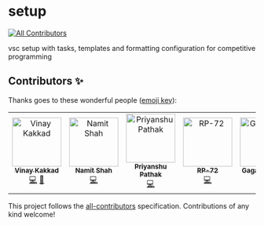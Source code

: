 # setup
<!-- ALL-CONTRIBUTORS-BADGE:START - Do not remove or modify this section -->
[![All Contributors](https://img.shields.io/badge/all_contributors-6-orange.svg?style=flat-square)](#contributors-)
<!-- ALL-CONTRIBUTORS-BADGE:END -->
vsc setup with tasks, templates and formatting configuration for competitive programming

## Contributors ✨

Thanks goes to these wonderful people ([emoji key](https://allcontributors.org/docs/en/emoji-key)):

<!-- ALL-CONTRIBUTORS-LIST:START - Do not remove or modify this section -->
<!-- prettier-ignore-start -->
<!-- markdownlint-disable -->
<table>
  <tbody>
    <tr>
      <td align="center"><a href="https://vinaykakkad.tech/"><img src="https://avatars.githubusercontent.com/u/56934712?v=4?s=100" width="100px;" alt="Vinay Kakkad"/><br /><sub><b>Vinay Kakkad</b></sub></a><br /><a href="https://github.com/vinaykakkad/setup/commits?author=vinaykakkad" title="Code">💻</a> <a href="#maintenance-vinaykakkad" title="Maintenance">🚧</a></td>
      <td align="center"><a href="https://github.com/NamitS27"><img src="https://avatars.githubusercontent.com/u/46996122?v=4?s=100" width="100px;" alt="Namit Shah"/><br /><sub><b>Namit Shah</b></sub></a><br /><a href="https://github.com/vinaykakkad/setup/commits?author=NamitS27" title="Code">💻</a></td>
      <td align="center"><a href="https://github.com/priyanshu-28"><img src="https://avatars.githubusercontent.com/u/76212148?v=4?s=100" width="100px;" alt="Priyanshu Pathak"/><br /><sub><b>Priyanshu Pathak</b></sub></a><br /><a href="https://github.com/vinaykakkad/setup/commits?author=priyanshu-28" title="Code">💻</a></td>
      <td align="center"><a href="https://github.com/RP-72"><img src="https://avatars.githubusercontent.com/u/59957244?v=4?s=100" width="100px;" alt="RP-72"/><br /><sub><b>RP-72</b></sub></a><br /><a href="https://github.com/vinaykakkad/setup/commits?author=RP-72" title="Code">💻</a></td>
      <td align="center"><a href="https://github.com/Gagansankhla"><img src="https://avatars.githubusercontent.com/u/63205462?v=4?s=100" width="100px;" alt="Gagansankhla"/><br /><sub><b>Gagansankhla</b></sub></a><br /><a href="https://github.com/vinaykakkad/setup/commits?author=Gagansankhla" title="Code">💻</a></td>
      <td align="center"><a href="https://github.com/nipun3333"><img src="https://avatars.githubusercontent.com/u/70288062?v=4?s=100" width="100px;" alt="Nipun Patel"/><br /><sub><b>Nipun Patel</b></sub></a><br /><a href="https://github.com/vinaykakkad/setup/commits?author=nipun3333" title="Code">💻</a></td>
    </tr>
  </tbody>
</table>

<!-- markdownlint-restore -->
<!-- prettier-ignore-end -->

<!-- ALL-CONTRIBUTORS-LIST:END -->

This project follows the [all-contributors](https://github.com/all-contributors/all-contributors) specification. Contributions of any kind welcome!